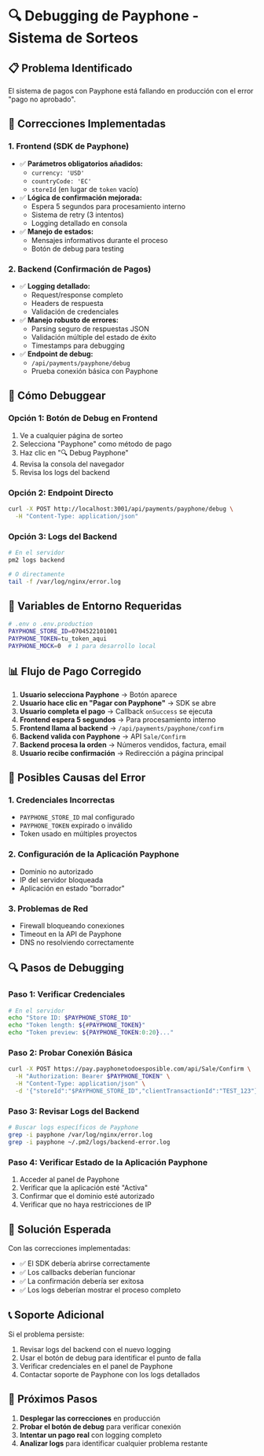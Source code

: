 # 🔍 Debugging de Payphone - Sistema de Sorteos

## 📋 **Problema Identificado**
El sistema de pagos con Payphone está fallando en producción con el error "pago no aprobado".

## 🔧 **Correcciones Implementadas**

### **1. Frontend (SDK de Payphone)**
- ✅ **Parámetros obligatorios añadidos:**
  - `currency: 'USD'`
  - `countryCode: 'EC'`
  - `storeId` (en lugar de `token` vacío)
- ✅ **Lógica de confirmación mejorada:**
  - Espera 5 segundos para procesamiento interno
  - Sistema de retry (3 intentos)
  - Logging detallado en consola
- ✅ **Manejo de estados:**
  - Mensajes informativos durante el proceso
  - Botón de debug para testing

### **2. Backend (Confirmación de Pagos)**
- ✅ **Logging detallado:**
  - Request/response completo
  - Headers de respuesta
  - Validación de credenciales
- ✅ **Manejo robusto de errores:**
  - Parsing seguro de respuestas JSON
  - Validación múltiple del estado de éxito
  - Timestamps para debugging
- ✅ **Endpoint de debug:**
  - `/api/payments/payphone/debug`
  - Prueba conexión básica con Payphone

## 🧪 **Cómo Debuggear**

### **Opción 1: Botón de Debug en Frontend**
1. Ve a cualquier página de sorteo
2. Selecciona "Payphone" como método de pago
3. Haz clic en "🔍 Debug Payphone"
4. Revisa la consola del navegador
5. Revisa los logs del backend

### **Opción 2: Endpoint Directo**
```bash
curl -X POST http://localhost:3001/api/payments/payphone/debug \
  -H "Content-Type: application/json"
```

### **Opción 3: Logs del Backend**
```bash
# En el servidor
pm2 logs backend

# O directamente
tail -f /var/log/nginx/error.log
```

## 🔑 **Variables de Entorno Requeridas**

```bash
# .env o .env.production
PAYPHONE_STORE_ID=0704522101001
PAYPHONE_TOKEN=tu_token_aqui
PAYPHONE_MOCK=0  # 1 para desarrollo local
```

## 📊 **Flujo de Pago Corregido**

1. **Usuario selecciona Payphone** → Botón aparece
2. **Usuario hace clic en "Pagar con Payphone"** → SDK se abre
3. **Usuario completa el pago** → Callback `onSuccess` se ejecuta
4. **Frontend espera 5 segundos** → Para procesamiento interno
5. **Frontend llama al backend** → `/api/payments/payphone/confirm`
6. **Backend valida con Payphone** → API `Sale/Confirm`
7. **Backend procesa la orden** → Números vendidos, factura, email
8. **Usuario recibe confirmación** → Redirección a página principal

## 🚨 **Posibles Causas del Error**

### **1. Credenciales Incorrectas**
- `PAYPHONE_STORE_ID` mal configurado
- `PAYPHONE_TOKEN` expirado o inválido
- Token usado en múltiples proyectos

### **2. Configuración de la Aplicación Payphone**
- Dominio no autorizado
- IP del servidor bloqueada
- Aplicación en estado "borrador"

### **3. Problemas de Red**
- Firewall bloqueando conexiones
- Timeout en la API de Payphone
- DNS no resolviendo correctamente

## 🔍 **Pasos de Debugging**

### **Paso 1: Verificar Credenciales**
```bash
# En el servidor
echo "Store ID: $PAYPHONE_STORE_ID"
echo "Token length: ${#PAYPHONE_TOKEN}"
echo "Token preview: ${PAYPHONE_TOKEN:0:20}..."
```

### **Paso 2: Probar Conexión Básica**
```bash
curl -X POST https://pay.payphonetodoesposible.com/api/Sale/Confirm \
  -H "Authorization: Bearer $PAYPHONE_TOKEN" \
  -H "Content-Type: application/json" \
  -d '{"storeId":"$PAYPHONE_STORE_ID","clientTransactionId":"TEST_123"}'
```

### **Paso 3: Revisar Logs del Backend**
```bash
# Buscar logs específicos de Payphone
grep -i payphone /var/log/nginx/error.log
grep -i payphone ~/.pm2/logs/backend-error.log
```

### **Paso 4: Verificar Estado de la Aplicación Payphone**
1. Acceder al panel de Payphone
2. Verificar que la aplicación esté "Activa"
3. Confirmar que el dominio esté autorizado
4. Verificar que no haya restricciones de IP

## 🎯 **Solución Esperada**

Con las correcciones implementadas:
- ✅ El SDK debería abrirse correctamente
- ✅ Los callbacks deberían funcionar
- ✅ La confirmación debería ser exitosa
- ✅ Los logs deberían mostrar el proceso completo

## 📞 **Soporte Adicional**

Si el problema persiste:
1. Revisar logs del backend con el nuevo logging
2. Usar el botón de debug para identificar el punto de falla
3. Verificar credenciales en el panel de Payphone
4. Contactar soporte de Payphone con los logs detallados

## 🔄 **Próximos Pasos**

1. **Desplegar las correcciones** en producción
2. **Probar el botón de debug** para verificar conexión
3. **Intentar un pago real** con logging completo
4. **Analizar logs** para identificar cualquier problema restante
